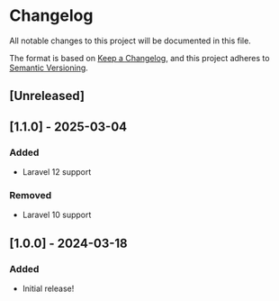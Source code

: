 # Changelog

All notable changes to this project will be documented in this file.

The format is based on [Keep a Changelog](https://keepachangelog.com/en/1.0.0/),
and this project adheres to [Semantic Versioning](https://semver.org/spec/v2.0.0.html).

## [Unreleased]

## [1.1.0] - 2025-03-04

### Added

- Laravel 12 support

### Removed

- Laravel 10 support

## [1.0.0] - 2024-03-18

### Added

- Initial release!
